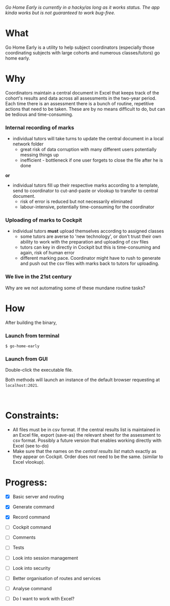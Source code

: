 *Go Home Early is currently in a hacky/as long as it works status. The app kinda works but is not guaranteed to work bug-free.*

# What
Go Home Early is a utility to help subject coordinators (especially those coordinating subjects with large cohorts and numerous classes/tutors) go home early.

# Why
Coordinators maintain a central document in Excel that keeps track of the cohort's results and data across all assessments in the two-year period. Each time there is an assessment there is a bunch of routine, repetitive actions that need to be taken. These are by no means difficult to do, but can be tedious and time-consuming.  

### Internal recording of marks
- individual tutors will take turns to update the central document in a local network folder
    - great risk of data corruption with many different users potentially messing things up
    - inefficient - bottleneck if one user forgets to close the file after he is done

**or**

- individual tutors fill up their respective marks according to a template, send to coordinator to cut-and-paste or vlookup to transfer to central document.
    - risk of error is reduced but not necessarily eliminated
    - labour-intensive, potentially time-consuming for the coordinator

### Uploading of marks to Cockpit
- individual tutors **must** upload themselves according to assigned classes
    - some tutors are averse to 'new technology', or don't trust their own ability to work with the preparation and uploading of csv files
    - tutors can key in directly in Cockpit but this is time-consuming and again, risk of human error
    - different marking pace. Coordinator might have to rush to generate and push out the csv files with marks back to tutors for uploading.

### We live in the 21st century
Why are we not automating some of these mundane routine tasks?


# How  
After building the binary,
### Launch from terminal
```
$ go-home-early
```
### Launch from GUI
Double-click the executable file.

Both methods will launch an instance of the default browser requesting at `localhost:2021`.  
  
<br>


# Constraints:
- All files must be in csv format. If the central results list is maintained in an Excel file, export (save-as) the relevant sheet for the assessment to csv format. Possibly a future version that enables working directly with Excel (see to-do)
- Make sure that the names on the *central results list* match exactly as they appear on Cockpit. Order does not need to be the same. (similar to Excel vlookup).


# Progress:  
- [x] Basic server and routing
- [x] Generate command
- [x] Record command
- [ ] Cockpit command
- [ ] Comments
- [ ] Tests
- [ ] Look into session management
- [ ] Look into security
- [ ] Better organisation of routes and services  
- [ ] Analyse command
- [ ] Do I want to work with Excel?

